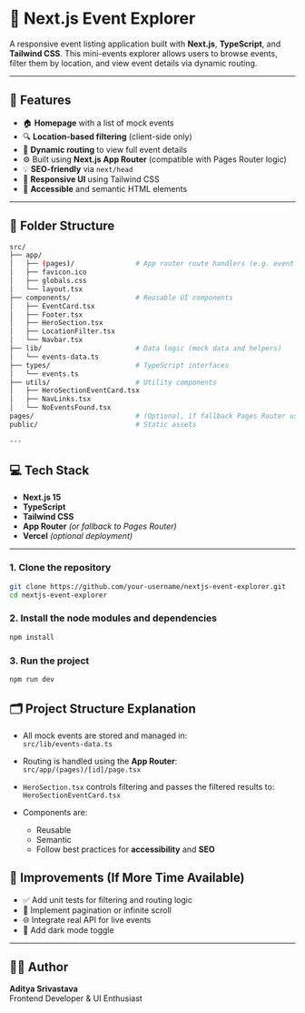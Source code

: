 # 🎉 Next.js Event Explorer

A responsive event listing application built with **Next.js**, **TypeScript**, and **Tailwind CSS**. This mini-events explorer allows users to browse events, filter them by location, and view event details via dynamic routing.

---

## 🚀 Features

- 🏠 **Homepage** with a list of mock events
- 🔍 **Location-based filtering** (client-side only)
- 🧭 **Dynamic routing** to view full event details
- ⚙️ Built using **Next.js App Router** (compatible with Pages Router logic)
- 💡 **SEO-friendly** via `next/head`
- 📱 **Responsive UI** using Tailwind CSS
- 🧠 **Accessible** and semantic HTML elements

---

## 📁 Folder Structure

```bash
src/
├── app/
│   ├── (pages)/               # App router route handlers (e.g. event detail page)
│   ├── favicon.ico
│   ├── globals.css
│   └── layout.tsx
├── components/                # Reusable UI components
│   ├── EventCard.tsx
│   ├── Footer.tsx
│   ├── HeroSection.tsx
│   ├── LocationFilter.tsx
│   └── Navbar.tsx
├── lib/                       # Data logic (mock data and helpers)
│   └── events-data.ts
├── types/                     # TypeScript interfaces
│   └── events.ts
├── utils/                     # Utility components
│   ├── HeroSectionEventCard.tsx
│   ├── NavLinks.tsx
│   └── NoEventsFound.tsx
pages/                         # (Optional, if fallback Pages Router used)
public/                        # Static assets

---
```

## 💻 Tech Stack

- **Next.js 15**
- **TypeScript**
- **Tailwind CSS**
- **App Router** *(or fallback to Pages Router)*
- **Vercel** *(optional deployment)*

---

### 1. Clone the repository

```bash
git clone https://github.com/your-username/nextjs-event-explorer.git
cd nextjs-event-explorer
```

### 2. Install the node modules and dependencies

```bash
npm install
```
### 3. Run the project

```bash
npm run dev
```

## 🗂️ Project Structure Explanation

- All mock events are stored and managed in:  
  `src/lib/events-data.ts`

- Routing is handled using the **App Router**:  
  `src/app/(pages)/[id]/page.tsx`

- `HeroSection.tsx` controls filtering and passes the filtered results to:  
  `HeroSectionEventCard.tsx`

- Components are:
  - Reusable  
  - Semantic  
  - Follow best practices for **accessibility** and **SEO**

## 🚀 Improvements (If More Time Available)

- ✅ Add unit tests for filtering and routing logic  
- 🔄 Implement pagination or infinite scroll  
- 🌐 Integrate real API for live events  
- 🌙 Add dark mode toggle

---

## 🧑‍💻 Author

**Aditya Srivastava**  
Frontend Developer & UI Enthusiast  